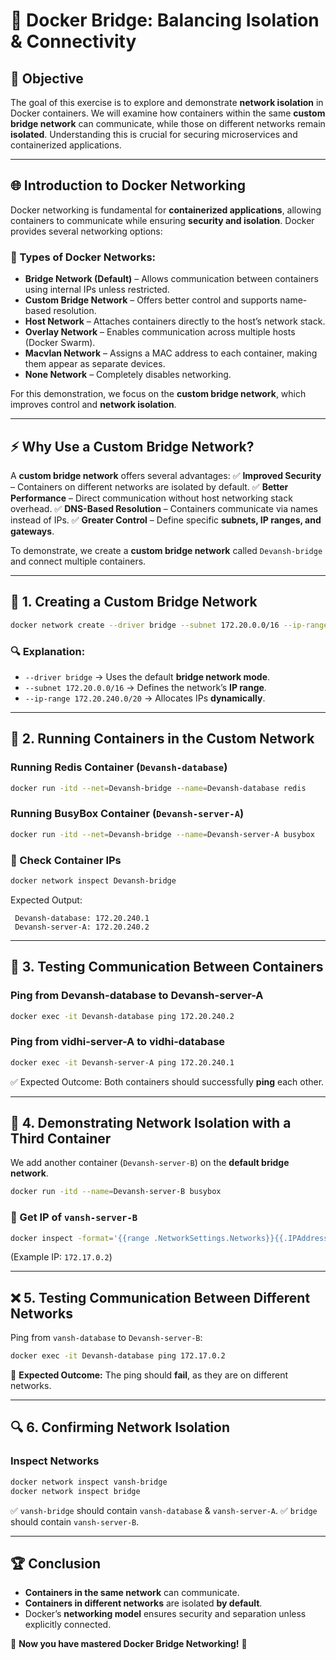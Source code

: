 # 🚀 Docker Bridge: Balancing Isolation & Connectivity

## 📌 Objective
The goal of this exercise is to explore and demonstrate **network isolation** in Docker containers. We will examine how containers within the same **custom bridge network** can communicate, while those on different networks remain **isolated**. Understanding this is crucial for securing microservices and containerized applications.  

---

## 🌐 Introduction to Docker Networking
Docker networking is fundamental for **containerized applications**, allowing containers to communicate while ensuring **security and isolation**. Docker provides several networking options:

### 🔹 Types of Docker Networks:
- **Bridge Network (Default)** – Allows communication between containers using internal IPs unless restricted.
- **Custom Bridge Network** – Offers better control and supports name-based resolution.
- **Host Network** – Attaches containers directly to the host’s network stack.
- **Overlay Network** – Enables communication across multiple hosts (Docker Swarm).
- **Macvlan Network** – Assigns a MAC address to each container, making them appear as separate devices.
- **None Network** – Completely disables networking.

For this demonstration, we focus on the **custom bridge network**, which improves control and **network isolation**.

---

## ⚡ Why Use a Custom Bridge Network?
A **custom bridge network** offers several advantages:
✅ **Improved Security** – Containers on different networks are isolated by default.
✅ **Better Performance** – Direct communication without host networking stack overhead.
✅ **DNS-Based Resolution** – Containers communicate via names instead of IPs.
✅ **Greater Control** – Define specific **subnets, IP ranges, and gateways**.

To demonstrate, we create a **custom bridge network** called `Devansh-bridge` and connect multiple containers.

---

## 🔧 1. Creating a Custom Bridge Network
```bash
docker network create --driver bridge --subnet 172.20.0.0/16 --ip-range 172.20.240.0/20 Devansh-bridge
```
### 🔍 Explanation:
- `--driver bridge` → Uses the default **bridge network mode**.
- `--subnet 172.20.0.0/16` → Defines the network’s **IP range**.
- `--ip-range 172.20.240.0/20` → Allocates IPs **dynamically**.

---

## 🚀 2. Running Containers in the Custom Network
### Running **Redis Container** (`Devansh-database`)
```bash
docker run -itd --net=Devansh-bridge --name=Devansh-database redis
```
### Running **BusyBox Container** (`Devansh-server-A`)
```bash
docker run -itd --net=Devansh-bridge --name=Devansh-server-A busybox
```

### 📌 Check Container IPs
```bash
docker network inspect Devansh-bridge
```
Expected Output:
```
 Devansh-database: 172.20.240.1
 Devansh-server-A: 172.20.240.2
```

---

## 📔 3. Testing Communication Between Containers
### Ping from **Devansh-database** to **Devansh-server-A**
```bash
docker exec -it Devansh-database ping 172.20.240.2
```
### Ping from **vidhi-server-A** to **vidhi-database**
```bash
docker exec -it Devansh-server-A ping 172.20.240.1
```
✅ Expected Outcome: Both containers should successfully **ping** each other.

---

## 🚧 4. Demonstrating Network Isolation with a Third Container
We add another container (`Devansh-server-B`) on the **default bridge network**.
```bash
docker run -itd --name=Devansh-server-B busybox
```
### 📌 Get IP of `vansh-server-B`
```bash
docker inspect -format='{{range .NetworkSettings.Networks}}{{.IPAddress}}{{end}}' Devansh-server-B
```
(Example IP: `172.17.0.2`)

---

## ❌ 5. Testing Communication Between Different Networks
Ping from `vansh-database` to `Devansh-server-B`:
```bash
docker exec -it Devansh-database ping 172.17.0.2
```
🚨 **Expected Outcome:** The ping should **fail**, as they are on different networks.

---

## 🔍 6. Confirming Network Isolation
### Inspect Networks
```bash
docker network inspect vansh-bridge
docker network inspect bridge
```
✅ `vansh-bridge` should contain `vansh-database` & `vansh-server-A`.
✅ `bridge` should contain `vansh-server-B`.

---

## 🏆 Conclusion
- **Containers in the same network** can communicate.
- **Containers in different networks** are isolated **by default**.
- Docker’s **networking model** ensures security and separation unless explicitly connected.

🚀 **Now you have mastered Docker Bridge Networking!** 🎯

